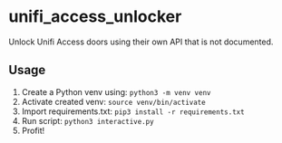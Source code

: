 # unifi_access_unlocker
Unlock Unifi Access doors using their own API that is not documented.

## Usage
1) Create a Python venv using: ```python3 -m venv venv```
2) Activate created venv: ```source venv/bin/activate```
3) Import requirements.txt: ```pip3 install -r requirements.txt```
4) Run script: ```python3 interactive.py```
5) Profit!
